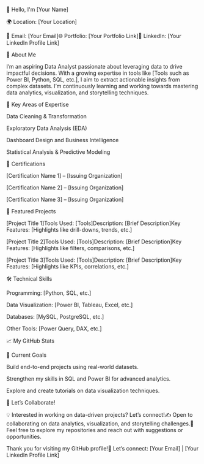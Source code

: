 👋 Hello, I'm [Your Name]

🌍 Location: [Your Location]

📧 Email: [Your Email]🌐 Portfolio: [Your Portfolio Link]💼 LinkedIn: [Your LinkedIn Profile Link]

🚀 About Me

I’m an aspiring Data Analyst passionate about leveraging data to drive impactful decisions. With a growing expertise in tools like [Tools such as Power BI, Python, SQL, etc.], I aim to extract actionable insights from complex datasets. I’m continuously learning and working towards mastering data analytics, visualization, and storytelling techniques.

🔑 Key Areas of Expertise

Data Cleaning & Transformation

Exploratory Data Analysis (EDA)

Dashboard Design and Business Intelligence

Statistical Analysis & Predictive Modeling

🌟 Certifications

[Certification Name 1] – [Issuing Organization]

[Certification Name 2] – [Issuing Organization]

[Certification Name 3] – [Issuing Organization]

🌟 Featured Projects

[Project Title 1]Tools Used: [Tools]Description: [Brief Description]Key Features: [Highlights like drill-downs, trends, etc.]

[Project Title 2]Tools Used: [Tools]Description: [Brief Description]Key Features: [Highlights like filters, comparisons, etc.]

[Project Title 3]Tools Used: [Tools]Description: [Brief Description]Key Features: [Highlights like KPIs, correlations, etc.]

🛠️ Technical Skills

Programming: [Python, SQL, etc.]

Data Visualization: [Power BI, Tableau, Excel, etc.]

Databases: [MySQL, PostgreSQL, etc.]

Other Tools: [Power Query, DAX, etc.]

📈 My GitHub Stats



🌱 Current Goals

Build end-to-end projects using real-world datasets.

Strengthen my skills in SQL and Power BI for advanced analytics.

Explore and create tutorials on data visualization techniques.

🤝 Let’s Collaborate!

💡 Interested in working on data-driven projects? Let’s connect!✍️ Open to collaborating on data analytics, visualization, and storytelling challenges.🌟 Feel free to explore my repositories and reach out with suggestions or opportunities.

Thank you for visiting my GitHub profile!📩 Let’s connect: [Your Email] | [Your LinkedIn Profile Link]


